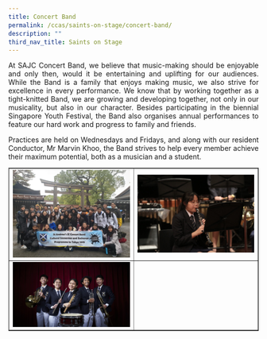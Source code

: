 ```yaml
---
title: Concert Band
permalink: /ccas/saints-on-stage/concert-band/
description: ""
third_nav_title: Saints on Stage
---
```

<p align="justify">At SAJC Concert Band, we believe that music-making should be enjoyable and only then, would it be entertaining and uplifting for our audiences. While the Band is a family that enjoys making music, we also strive for excellence in every performance. We know that by working together as a tight-knitted Band, we are growing and developing together, not only in our musicality, but also in our character. Besides participating in the biennial Singapore Youth Festival, the Band also organises annual performances to feature our hard work and progress to family and friends.</p>
<p align="justify">Practices are held on Wednesdays and Fridays, and along with our resident Conductor, Mr Marvin Khoo, the Band strives to help every member achieve their maximum potential, both as a musician and a student.</p>
<table style="border-collapse: collapse; width: 100%;" border="1">
<tbody>
<tr>
<td style="width: 50%;"><img src="/images/cb11.jpg"></td>
<td style="width: 50%;"><img src="/images/cb12.jpg"></td>
</tr>
<tr>
<td style="width: 50%;"><img src="/images/cb13.jpg"></td>
<td style="width: 50%;">&nbsp;</td>
</tr>
</tbody>
</table>